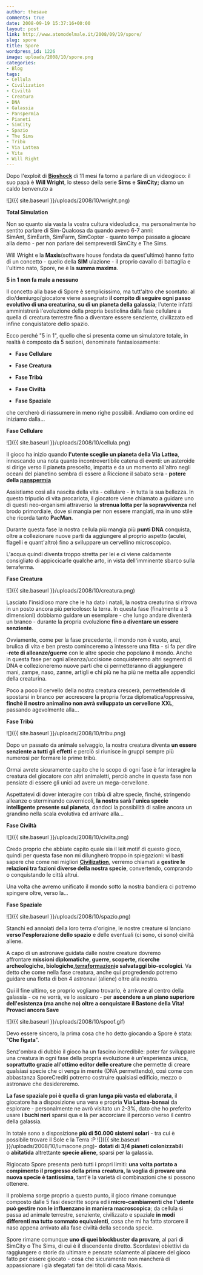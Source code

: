 ```yaml
---
author: thesave
comments: true
date: 2008-09-19 15:37:16+00:00
layout: post
link: http://www.atomodelmale.it/2008/09/19/spore/
slug: spore
title: Spore
wordpress_id: 1226
image: uploads/2008/10/spore.png
categories:
- Blog
tags:
- Cellula
- Civilization
- Civiltà
- Creatura
- DNA
- Galassia
- Panspermia
- Pianeti
- SimCity
- Spazio
- The Sims
- Tribù
- Via Lattea
- Vita
- Will Right
---
```


Dopo l'exploit di **[Bioshock](/2007/10/13/andiamo-mister-bolla/)** di 11 mesi fa torno a parlare di un videogioco: il suo papà è **Will Wright**, lo stesso della serie **Sims** e **SimCity;** diamo un caldo benvenuto a

![]({{ site.baseurl }}/uploads/2008/10/wright.png)

**Total Simulation**

Non so quanto sia vasta la vostra cultura videoludica, ma personalmente ho sentito parlare di Sim-Qualcosa da quando avevo 6-7 anni: SimAnt, SimEarth, SimFarm, SimCopter - quanto tempo passato a giocare alla demo - per non parlare dei sempreverdi SimCity e The Sims.

Will Wright e la **Maxis**(software house fondata da quest'ultimo) hanno fatto di un concetto - quello della **SIM** ulazione - il proprio cavallo di battaglia e l'ultimo nato, Spore, ne è la **summa maxima**.

**5 in 1 non fa male a nessuno**

Il concetto alla base di Spore è semplicissimo, ma tutt'altro che scontato: al dio/demiurgo/giocatore viene assegnato **il compito di seguire ogni passo evolutivo di una creaturina, su di un pianeta della galassia**; l'utente infatti amministrerà l'evoluzione della propria bestiolina dalla fase cellulare a quella di creatura terrestre fino a diventare essere senziente, civilizzato ed infine conquistatore dello spazio.

Ecco perché "5 in 1", quello che si presenta come un simulatore totale, in realtà è composto da 5 sezioni, denominate fantasiosamente:

	
  * **Fase Cellulare**

	
  * **Fase Creatura**

	
  * **Fase Tribù**

	
  * **Fase Civiltà**

	
  * **Fase Spaziale**

che cercherò di riassumere in meno righe possibili. Andiamo con ordine ed iniziamo dalla...

**Fase Cellulare**

![]({{ site.baseurl }}/uploads/2008/10/cellula.png)

Il gioco ha inizio quando **l'utente sceglie un pianeta della Via Lattea**, innescando una nota quanto incontrovertibile catena di eventi: un asteroide si dirige verso il pianeta prescelto, impatta e da un momento all'altro negli oceani del pianetino sembra di essere a Riccione il sabato sera - **potere della [panspermia](http://it.wikipedia.org/wiki/Panspermia)**

Assistiamo così alla nascita della vita - cellulare - in tutta la sua bellezza. In questo tripudio di vita procariota, il giocatore viene chiamato a guidare uno di questi neo-organismi attraverso la **strenua lotta per la sopravvivenza** nel brodo primordiale, dove si mangia per non essere mangiati, ma in uno stile che ricorda tanto **PacMan**.

Durante questa fase la nostra cellula più mangia più **punti DNA** conquista, oltre a collezionare nuove parti da aggiungere al proprio aspetto (aculei, flagelli e quant'altro) fino a sviluppare un cervellino microscopico.

L'acqua quindi diventa troppo stretta per lei e ci viene caldamente consigliato di appiccicarle qualche arto, in vista dell'imminente sbarco sulla terraferma.

**Fase Creatura**

![]({{ site.baseurl }}/uploads/2008/10/creatura.png)

Lasciato l'insidioso mare che le ha dato i natali, la nostra creaturina si ritrova in un posto ancora più pericoloso: la terra. In questa fase (finalmente a 3 dimensioni) dobbiamo guidare un esemplare - che lungo andare diventerà un branco - durante la propria evoluzione **fino a diventare un essere senziente**.

Ovviamente, come per la fase precedente, il mondo non è vuoto, anzi, brulica di vita e ben presto cominceremo a intessere una fitta - si fa per dire -**rete di alleanze/guerre** con le altre specie che popolano il mondo. Anche in questa fase per ogni alleanza/uccisione conquisteremo altri segmenti di DNA e collezioneremo nuove parti che ci permetteranno di aggiungere mani, zampe, naso, zanne, artigli e chi più ne ha più ne metta alle appendici della creaturina.

Poco a poco il cervello della nostra creatura crescerà, permettendole di spostarsi in branco per accrescere la propria forza diplomatica/oppressiva, **finchè il nostro animalino non avrà sviluppato un cervellone XXL**, passando agevolmente alla...

**Fase Tribù**

![]({{ site.baseurl }}/uploads/2008/10/tribu.png)

Dopo un passato da animale selvaggio, la nostra creatura diventa **un essere senziente a tutti gli effetti** e perciò si riunisce in gruppi sempre più numerosi per formare le prime tribù.

Ormai avrete sicuramente capito che lo scopo di ogni fase è far interagire la creatura del giocatore con altri animaletti, perciò anche in questa fase non pensiate di essere gli unici ad avere un mega-cervellone.

Aspettatevi di dover interagire con tribù di altre specie, finché, stringendo alleanze o sterminando cavernicoli, **la nostra sarà l'unica specie intelligente presente sul pianeta**, dandoci la possibilità di salire ancora un grandino nella scala evolutiva ed arrivare alla...

**Fase Civiltà**

![]({{ site.baseurl }}/uploads/2008/10/civilta.png)

Credo proprio che abbiate capito quale sia il leit motif di questo gioco, quindi per questa fase non mi dilungherò troppo in spiegazioni: vi basti sapere che come nei migliori [**Civilization**](http://it.wikipedia.org/wiki/Civilization), verremo chiamati a **gestire le relazioni tra fazioni diverse della nostra specie**, convertendo, comprando o conquistando le città altrui.

Una volta che avremo unificato il mondo sotto la nostra bandiera ci potremo spingere oltre, verso la...

**Fase Spaziale**

![]({{ site.baseurl }}/uploads/2008/10/spazio.png)

Stanchi ed annoiati della loro terra d'origine, le nostre creature si lanciano **verso l'esplorazione dello spazio** e delle eventuali (ci sono, ci sono) civiltà aliene.

A capo di un astronave guidata dalle nostre creature dovremo affrontare **missioni diplomatiche, guerre, scoperte, ricerche archeologiche, biologiche,**[**terraformazioni**](http://it.wikipedia.org/wiki/Terraformazione)**e salvataggi bio-ecologici**. Va detto che come nella fase creatura, anche qui progredendo potremo guidare una flotta di ben 4 astronavi (aliene) oltre alla nostra.

Qui il fine ultimo, se proprio vogliamo trovarlo, è arrivare al centro della galassia - ce ne vorrà, ve lo assicuro - per **ascendere a un piano superiore dell'esistenza (ma anche no) oltre a conquistare il Bastone della Vita! Provaci ancora Save**

![]({{ site.baseurl }}/uploads/2008/10/spoof.gif)

Devo essere sincero, la prima cosa che ho detto giocando a Spore è stata: "**Che figata**".

Senz'ombra di dubbio il gioco ha un fascino incredibile: poter far sviluppare una creatura in ogni fase della propria evoluzione è un'esperienza unica, **soprattutto grazie all'ottimo editor delle creature** che permette di creare qualsiasi specie che ci venga in mente (DNA permettendo), così come con abbastanza SporeCrediti potremo costruire qualsiasi edificio, mezzo o astronave che desidereremo.

**La fase spaziale poi è quella di gran lunga più vasta ed elaborata**, il giocatore ha a disposizione una vera e propria **Via Lattea-bonsai** da esplorare - personalmente ne avrò visitato un 2-3%, dato che ho preferito usare **i buchi neri** sparsi qua e là per accorciare il percorso verso il centro della galassia.

In totale sono a disposizione **più di 50.000 sistemi solari** - tra cui è possibile trovare il Sole e la Terra :P ![]({{ site.baseurl }}/uploads/2008/10/lumacone.png)- **dotati di 3/4 pianeti colonizzabili** o **abitatida** altrettante **specie aliene**, sparsi per la galassia.

Rigiocato Spore presenta però tutti i propri limiti: **una volta portato a compimento il progresso della prima creatura, la voglia di provare una nuova specie è tantissima**, tant'è la varietà di combinazioni che si possono ottenere.

Il problema sorge proprio a questo punto, il gioco rimane comunque composto dalle 5 fasi descritte sopra ed **i micro-cambiamenti che l'utente può gestire non le influenzano in maniera macroscopica**; da cellula si passa ad animale terrestre, senziente, civilizzato e spaziale **in modi differenti ma tutto sommato equivalenti**, cosa che mi ha fatto storcere il naso appena arrivato alla fase civiltà della seconda specie.

Spore rimane comunque **uno di quei blockbuster da provare**, al pari di SimCity o The Sims, di cui è il discendente diretto. Scordatevi obiettivi da raggiungere o storie da ultimare e pensate solamente al piacere del gioco fatto per essere giocato - cosa che sicuramente non mancherà di appassionare i già sfegatati fan dei titoli di casa Maxis.
